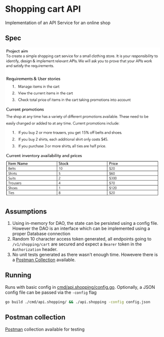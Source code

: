 # Shopping cart API

Implementation of an API Service for an online shop

## Spec

![Spec](spec.png)

## Assumptions

1. Using in-memory for DAO, the state can be persisted using a config file. However the DAO is an interface which can be implemented using a proper Database connection
2. Random 10 character access token generated, all endpoints going to `/v1/shopping/cart` are secured and expect a `Bearer` token in the `Authorization` header.
3. No unit tests generated as there wasn't enough time. Howevere there is a [Postman Collection](#Postman-Collection) available.

## Running

Runs with basic config in [cmd/api.shopping/config.go](cmd/api.shopping/config.go).
Optionally, a JSON config file can be passed via the `-config` flag

```sh
go build ./cmd/api.shopping/ && ./api.shopping -config config.json
```

## Postman collection

[Postman](_postman) collection available for testing
